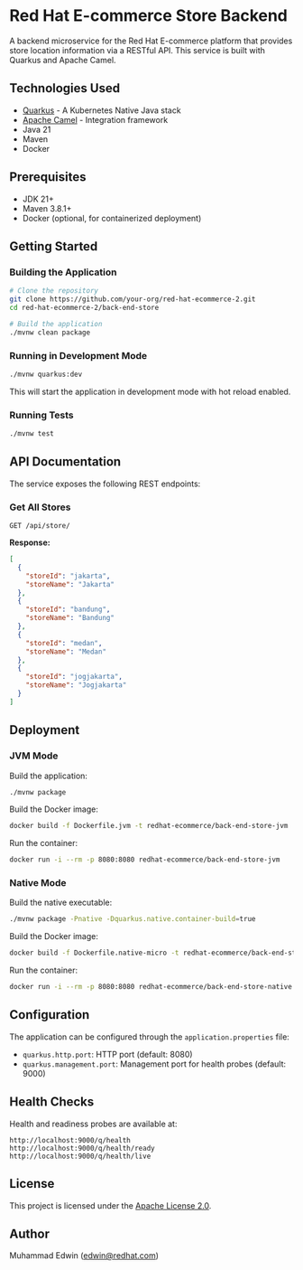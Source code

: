 # Red Hat E-commerce Store Backend

A backend microservice for the Red Hat E-commerce platform that provides store location information via a RESTful API. This service is built with Quarkus and Apache Camel.

## Technologies Used

- [Quarkus](https://quarkus.io/) - A Kubernetes Native Java stack
- [Apache Camel](https://camel.apache.org/) - Integration framework
- Java 21
- Maven
- Docker

## Prerequisites

- JDK 21+
- Maven 3.8.1+
- Docker (optional, for containerized deployment)

## Getting Started

### Building the Application

```bash
# Clone the repository
git clone https://github.com/your-org/red-hat-ecommerce-2.git
cd red-hat-ecommerce-2/back-end-store

# Build the application
./mvnw clean package
```

### Running in Development Mode

```bash
./mvnw quarkus:dev
```

This will start the application in development mode with hot reload enabled.

### Running Tests

```bash
./mvnw test
```

## API Documentation

The service exposes the following REST endpoints:

### Get All Stores

```
GET /api/store/
```

**Response:**
```json
[
  {
    "storeId": "jakarta",
    "storeName": "Jakarta"
  },
  {
    "storeId": "bandung",
    "storeName": "Bandung"
  },
  {
    "storeId": "medan",
    "storeName": "Medan"
  },
  {
    "storeId": "jogjakarta",
    "storeName": "Jogjakarta"
  }
]
```

## Deployment

### JVM Mode

Build the application:
```bash
./mvnw package
```

Build the Docker image:
```bash
docker build -f Dockerfile.jvm -t redhat-ecommerce/back-end-store-jvm .
```

Run the container:
```bash
docker run -i --rm -p 8080:8080 redhat-ecommerce/back-end-store-jvm
```

### Native Mode

Build the native executable:
```bash
./mvnw package -Pnative -Dquarkus.native.container-build=true
```

Build the Docker image:
```bash
docker build -f Dockerfile.native-micro -t redhat-ecommerce/back-end-store-native .
```

Run the container:
```bash
docker run -i --rm -p 8080:8080 redhat-ecommerce/back-end-store-native
```

## Configuration

The application can be configured through the `application.properties` file:

- `quarkus.http.port`: HTTP port (default: 8080)
- `quarkus.management.port`: Management port for health probes (default: 9000)

## Health Checks

Health and readiness probes are available at:
```
http://localhost:9000/q/health
http://localhost:9000/q/health/ready
http://localhost:9000/q/health/live
```

## License

This project is licensed under the [Apache License 2.0](https://www.apache.org/licenses/LICENSE-2.0).

## Author

Muhammad Edwin (edwin@redhat.com)

